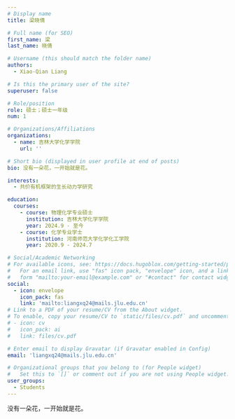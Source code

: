 ```yaml
---
# Display name
title: 梁晓倩

# Full name (for SEO)
first_name: 梁
last_name: 晓倩

# Username (this should match the folder name)
authors:
  - Xiao-Qian Liang

# Is this the primary user of the site?
superuser: false

# Role/position
role: 硕士；硕士一年级
num: 1

# Organizations/Affiliations
organizations:
  - name: 吉林大学化学学院
    url: ''

# Short bio (displayed in user profile at end of posts)
bio: 没有一朵花，一开始就是花。

interests:
  - 共价有机框架的生长动力学研究

education:
  courses:
    - course: 物理化学专业硕士
      institution: 吉林大学化学学院
      year: 2024.9 - 至今
    - course: 化学专业学士
      institution: 河南师范大学化学化工学院
      year: 2020.9 - 2024.7

# Social/Academic Networking
# For available icons, see: https://docs.hugoblox.com/getting-started/page-builder/#icons
#   For an email link, use "fas" icon pack, "envelope" icon, and a link in the
#   form "mailto:your-email@example.com" or "#contact" for contact widget.
social:
  - icon: envelope
    icon_pack: fas
    link: 'mailto:liangxq24@mails.jlu.edu.cn'
# Link to a PDF of your resume/CV from the About widget.
# To enable, copy your resume/CV to `static/files/cv.pdf` and uncomment the lines below.
# - icon: cv
#   icon_pack: ai
#   link: files/cv.pdf

# Enter email to display Gravatar (if Gravatar enabled in Config)
email: 'liangxq24@mails.jlu.edu.cn'

# Organizational groups that you belong to (for People widget)
#   Set this to `[]` or comment out if you are not using People widget.
user_groups:
  - Students
---
```


没有一朵花，一开始就是花。
